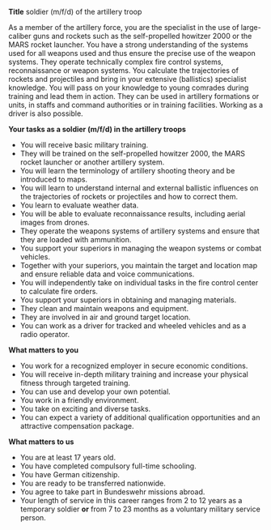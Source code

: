 
**Title**
soldier (m/f/d) of the artillery troop

As a member of the artillery force, you are the specialist in the use of large-caliber guns and rockets such as the self-propelled howitzer 2000 or the MARS rocket launcher. You have a strong understanding of the systems used for all weapons used and thus ensure the precise use of the weapon systems. They operate technically complex fire control systems, reconnaissance or weapon systems. You calculate the trajectories of rockets and projectiles and bring in your extensive (ballistics) specialist knowledge. You will pass on your knowledge to young comrades during training and lead them in action. They can be used in artillery formations or units, in staffs and command authorities or in training facilities. Working as a driver is also possible.

**Your tasks as a soldier (m/f/d) in the artillery troops**

-   You will receive basic military training.
-   They will be trained on the self-propelled howitzer 2000, the MARS rocket launcher or another artillery system.
-   You will learn the terminology of artillery shooting theory and be introduced to maps.
-   You will learn to understand internal and external ballistic influences on the trajectories of rockets or projectiles and how to correct them.
-   You learn to evaluate weather data.
-   You will be able to evaluate reconnaissance results, including aerial images from drones.
-   They operate the weapons systems of artillery systems and ensure that they are loaded with ammunition.
-   You support your superiors in managing the weapon systems or combat vehicles.
-   Together with your superiors, you maintain the target and location map and ensure reliable data and voice communications.
-   You will independently take on individual tasks in the fire control center to calculate fire orders.
-   You support your superiors in obtaining and managing materials.
-   They clean and maintain weapons and equipment.
-   They are involved in air and ground target location.
-   You can work as a driver for tracked and wheeled vehicles and as a radio operator.

**What matters to you**

-   You work for a recognized employer in secure economic conditions.
-   You will receive in-depth military training and increase your physical fitness through targeted training.
-   You can use and develop your own potential.
-   You work in a friendly environment.
-   You take on exciting and diverse tasks.
-   You can expect a variety of additional qualification opportunities and an attractive compensation package.

**What matters to us**

-   You are at least 17 years old.
-   You have completed compulsory full-time schooling.
-   You have German citizenship.
-   You are ready to be transferred nationwide.
-   You agree to take part in Bundeswehr missions abroad.
-   Your length of service in this career ranges from 2 to 12 years as a temporary soldier **or** from 7 to 23 months as a voluntary military service person.